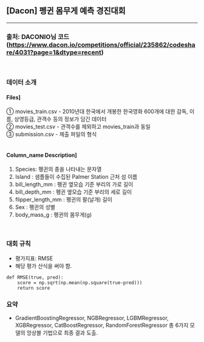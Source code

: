## [Dacon] 펭귄 몸무게 예측 경진대회<br>

---

### 출처: DACONIO님 코드 (https://www.dacon.io/competitions/official/235862/codeshare/4031?page=1&dtype=recent)
<br>

### 데이터 소개

#### Files] 
① movies_train.csv - 2010년대 한국에서 개봉한 한국영화 600개에 대한 감독, 이름, 상영등급, 관객수 등의 정보가 담긴 데이터<br>
② movies_test.csv - 관객수를 제외하고 movies_train과 동일<br>
③ submission.csv - 제출 파일의 형식<br>
<br>

#### Column_name Description]
1. Species: 펭귄의 종을 나타내는 문자열<br>
2. Island : 샘플들이 수집된 Palmer Station 근처 섬 이름<br>
3. bill_length_mm : 펭귄 옆모습 기준 부리의 가로 길이<br>
4. bill_depth_mm : 펭귄 옆모습 기준 부리의 세로 길이<br>
5. flipper_length_mm : 펭귄의 팔(날개) 길이 <br>
6. Sex : 펭귄의 성별 <br>
7. body_mass_g : 펭귄의 몸무게(g)

<br>

### 대회 규칙
- 평가지표: RMSE
- 해당 평가 산식을 써야 함.
```
def RMSE(true, pred):
    score = np.sqrt(np.mean(np.square(true-pred)))
    return score
```


### 요약
- GradientBoostingRegressor, NGBRegressor, LGBMRegressor, XGBRegressor, CatBoostRegressor, RandomForestRegressor 총 6가지 모델의 앙상블 기법으로 최종 결과 도출.
